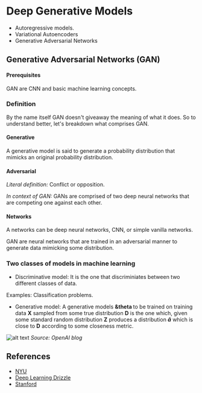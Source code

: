 # Deep Generative Models

 - Autoregressive models.
 - Variational Autoencoders
 - Generative Adversarial Networks

## Generative Adversarial Networks (GAN)
#### Prerequisites 
GAN are CNN and basic machine learning concepts.

### Definition
By the name itself GAN doesn't giveaway the meaning of what it does. So to understand better, let's breakdown what comprises GAN.
#### Generative
A generative model is said to generate a probability distribution that mimicks an original probability distribution.

#### Adversarial
<i>Literal definition:</i> Conflict or opposition.

<i>In context of GAN:</i> GANs are comprised of two deep neural networks that are competing one against each other.

#### Networks
A networks can be deep neural networks, CNN, or simple vanilla networks.

GAN are neural networks that are trained in an adversarial manner to generate data mimicking some distribution.

### Two classes of models in machine learning
* Discriminative model: It is the one that discriminiates between two different classes of data.

Examples: Classification problems.

* Generative model: A generative models <b>  &theta  </b> to be trained on training data <b>X</b> sampled from some true distribution <b>D</b> is the one which, given some standard random distribution <b>Z</b> produces a distribution <b>$\hat{a}$</b> which is close to <b>D</b> according to some closeness metric. 

![alt text](https://openai.com/content/images/2017/02/gen_models_diag_2.svg)
<i>Source: OpenAI blog</i>

## References

- [NYU](https://cs.nyu.edu/courses/spring18/CSCI-GA.3033-022/)
- [Deep Learning Drizzle](https://deep-learning-drizzle.github.io/index.html)
- [Stanford](https://deepgenerativemodels.github.io/syllabus.html)
